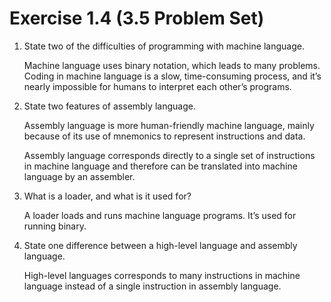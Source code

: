 # Exercise 1.4 (3.5 Problem Set)

1. State two of the difficulties of programming with machine language.

	Machine language uses binary notation, which leads to many problems. Coding in machine language is a slow, time-consuming process, and it’s nearly impossible for humans to interpret each other’s programs.

2. State two features of assembly language.

	Assembly language is more human-friendly machine language, mainly because of its use of mnemonics to represent instructions and data.

	Assembly language corresponds directly to a single set of instructions in machine language and therefore can be translated into machine language by an assembler.

3. What is a loader, and what is it used for?

	A loader loads and runs machine language programs. It’s used for running binary.

4. State one difference between a high-level language and assembly language.

	High-level languages corresponds to many instructions in machine language instead of a single instruction in assembly language.